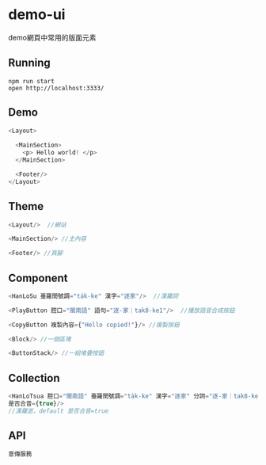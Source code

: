 # demo-ui
demo網頁中常用的版面元素

## Running
```
npm run start
open http://localhost:3333/
```

## Demo
```javascript
<Layout>
  
  <MainSection>
    <p> Hello world! </p>
  </MainSection>

  <Footer/>
</Layout>
```

## Theme
```javascript
<Layout/>  //網站

<MainSection/> //主內容

<Footer/> //頁腳
```

## Component
```javascript
<HanLoSu 臺羅閏號調="ta̍k-ke" 漢字="逐家"/>  //漢羅詞

<PlayButton 腔口="閩南語" 語句="逐-家｜tak8-ke1"/>  //播放語音合成按鈕

<CopyButton 複製內容={"Hello copied!"}/> //複製按鈕

<Block/> //一個區塊

<ButtonStack/> //一組堆疊按鈕
```

## Collection
```javascript
<HanLoTsua 腔口="閩南語" 臺羅閏號調="ta̍k-ke" 漢字="逐家" 分詞="逐-家｜tak8-ke1" 
是否合音={true}/>
//漢羅逝，default 是否合音=true
```

## API
```javascript
意傳服務
```